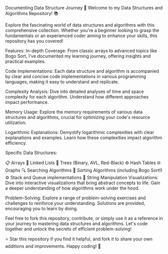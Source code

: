 Documenting Data Structure Journey 🚀
Welcome to my Data Structures and Algorithms Repository! 📚

Explore the fascinating world of data structures and algorithms with this comprehensive collection. Whether you're a beginner looking to grasp the fundamentals or an experienced coder aiming to enhance your skills, this repository has you covered!

Features:
In-depth Coverage: From classic arrays to advanced topics like Bogo Sort, I've documented my learning journey, offering insights and practical examples.

Code Implementations: Each data structure and algorithm is accompanied by clear and concise code implementations in various programming languages, making it easy to understand and replicate.

Complexity Analysis: Dive into detailed analyses of time and space complexity for each algorithm. Understand how different approaches impact performance.

Memory Usage: Explore the memory requirements of various data structures and algorithms, crucial for optimizing your code's resource utilization.

Logarithmic Explanations: Demystify logarithmic complexities with clear explanations and examples. Learn how these complexities impact algorithm efficiency.

Specific Data Structures:

📋 Arrays
🔗 Linked Lists
🌲 Trees (Binary, AVL, Red-Black)
⚙️ Hash Tables
🌐 Graphs
🔍 Searching Algorithms
🔄 Sorting Algorithms (including Bogo Sort!)
⚙️ Stack and Queue implementations
🧵 String Manipulation
Visualizations: Dive into interactive visualizations that bring abstract concepts to life. Gain a deeper understanding of how algorithms work under the hood.

Problem-Solving: Explore a range of problem-solving exercises and challenges to reinforce your understanding. Solutions are provided, encouraging you to learn by doing.

Feel free to fork this repository, contribute, or simply use it as a reference in your journey to mastering data structures and algorithms. Let's code together and unlock the secrets of efficient problem-solving!

⭐️ Star this repository if you find it helpful, and fork it to share your own additions and improvements. Happy coding! 🚀
